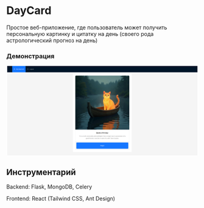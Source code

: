 # DayCard

Простое веб-приложение, где пользователь может получить персональную картинку и цитатку на день (своего рода астрологический прогноз на день)

### Демонстрация

![alt Text](/static/demonstration.png)

## Инструментарий

Backend: Flask, MongoDB, Celery

Frontend: React (Tailwind CSS, Ant Design)
